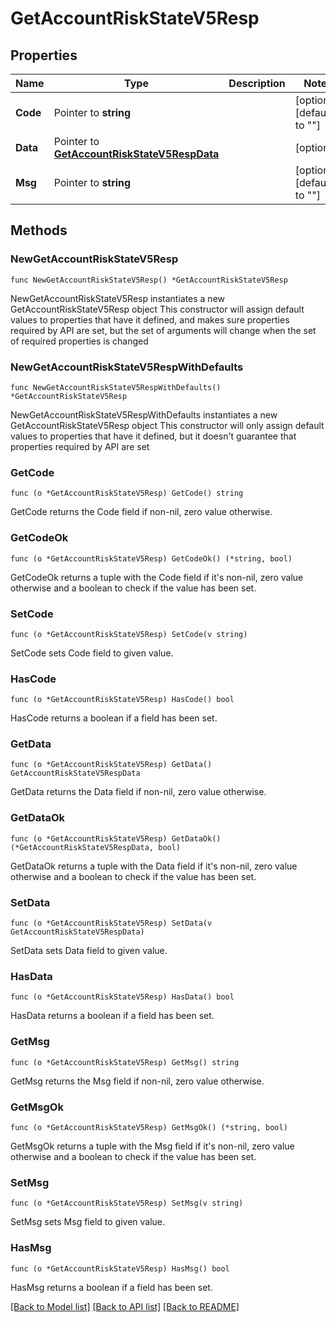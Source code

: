 # GetAccountRiskStateV5Resp

## Properties

Name | Type | Description | Notes
------------ | ------------- | ------------- | -------------
**Code** | Pointer to **string** |  | [optional] [default to ""]
**Data** | Pointer to [**GetAccountRiskStateV5RespData**](GetAccountRiskStateV5RespData.md) |  | [optional] 
**Msg** | Pointer to **string** |  | [optional] [default to ""]

## Methods

### NewGetAccountRiskStateV5Resp

`func NewGetAccountRiskStateV5Resp() *GetAccountRiskStateV5Resp`

NewGetAccountRiskStateV5Resp instantiates a new GetAccountRiskStateV5Resp object
This constructor will assign default values to properties that have it defined,
and makes sure properties required by API are set, but the set of arguments
will change when the set of required properties is changed

### NewGetAccountRiskStateV5RespWithDefaults

`func NewGetAccountRiskStateV5RespWithDefaults() *GetAccountRiskStateV5Resp`

NewGetAccountRiskStateV5RespWithDefaults instantiates a new GetAccountRiskStateV5Resp object
This constructor will only assign default values to properties that have it defined,
but it doesn't guarantee that properties required by API are set

### GetCode

`func (o *GetAccountRiskStateV5Resp) GetCode() string`

GetCode returns the Code field if non-nil, zero value otherwise.

### GetCodeOk

`func (o *GetAccountRiskStateV5Resp) GetCodeOk() (*string, bool)`

GetCodeOk returns a tuple with the Code field if it's non-nil, zero value otherwise
and a boolean to check if the value has been set.

### SetCode

`func (o *GetAccountRiskStateV5Resp) SetCode(v string)`

SetCode sets Code field to given value.

### HasCode

`func (o *GetAccountRiskStateV5Resp) HasCode() bool`

HasCode returns a boolean if a field has been set.

### GetData

`func (o *GetAccountRiskStateV5Resp) GetData() GetAccountRiskStateV5RespData`

GetData returns the Data field if non-nil, zero value otherwise.

### GetDataOk

`func (o *GetAccountRiskStateV5Resp) GetDataOk() (*GetAccountRiskStateV5RespData, bool)`

GetDataOk returns a tuple with the Data field if it's non-nil, zero value otherwise
and a boolean to check if the value has been set.

### SetData

`func (o *GetAccountRiskStateV5Resp) SetData(v GetAccountRiskStateV5RespData)`

SetData sets Data field to given value.

### HasData

`func (o *GetAccountRiskStateV5Resp) HasData() bool`

HasData returns a boolean if a field has been set.

### GetMsg

`func (o *GetAccountRiskStateV5Resp) GetMsg() string`

GetMsg returns the Msg field if non-nil, zero value otherwise.

### GetMsgOk

`func (o *GetAccountRiskStateV5Resp) GetMsgOk() (*string, bool)`

GetMsgOk returns a tuple with the Msg field if it's non-nil, zero value otherwise
and a boolean to check if the value has been set.

### SetMsg

`func (o *GetAccountRiskStateV5Resp) SetMsg(v string)`

SetMsg sets Msg field to given value.

### HasMsg

`func (o *GetAccountRiskStateV5Resp) HasMsg() bool`

HasMsg returns a boolean if a field has been set.


[[Back to Model list]](../README.md#documentation-for-models) [[Back to API list]](../README.md#documentation-for-api-endpoints) [[Back to README]](../README.md)


